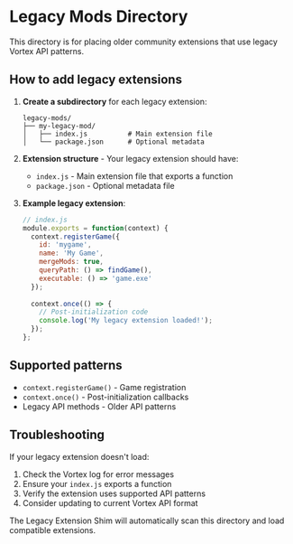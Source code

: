# Legacy Mods Directory

This directory is for placing older community extensions that use legacy Vortex API patterns.

## How to add legacy extensions

1. **Create a subdirectory** for each legacy extension:
   ```
   legacy-mods/
   ├── my-legacy-mod/
   │   ├── index.js          # Main extension file
   │   └── package.json      # Optional metadata
   ```

2. **Extension structure** - Your legacy extension should have:
   - `index.js` - Main extension file that exports a function
   - `package.json` - Optional metadata file

3. **Example legacy extension**:
   ```javascript
   // index.js
   module.exports = function(context) {
     context.registerGame({
       id: 'mygame',
       name: 'My Game',
       mergeMods: true,
       queryPath: () => findGame(),
       executable: () => 'game.exe'
     });
     
     context.once(() => {
       // Post-initialization code
       console.log('My legacy extension loaded!');
     });
   };
   ```

## Supported patterns

- `context.registerGame()` - Game registration
- `context.once()` - Post-initialization callbacks
- Legacy API methods - Older API patterns

## Troubleshooting

If your legacy extension doesn't load:

1. Check the Vortex log for error messages
2. Ensure your `index.js` exports a function
3. Verify the extension uses supported API patterns
4. Consider updating to current Vortex API format

The Legacy Extension Shim will automatically scan this directory and load compatible extensions.